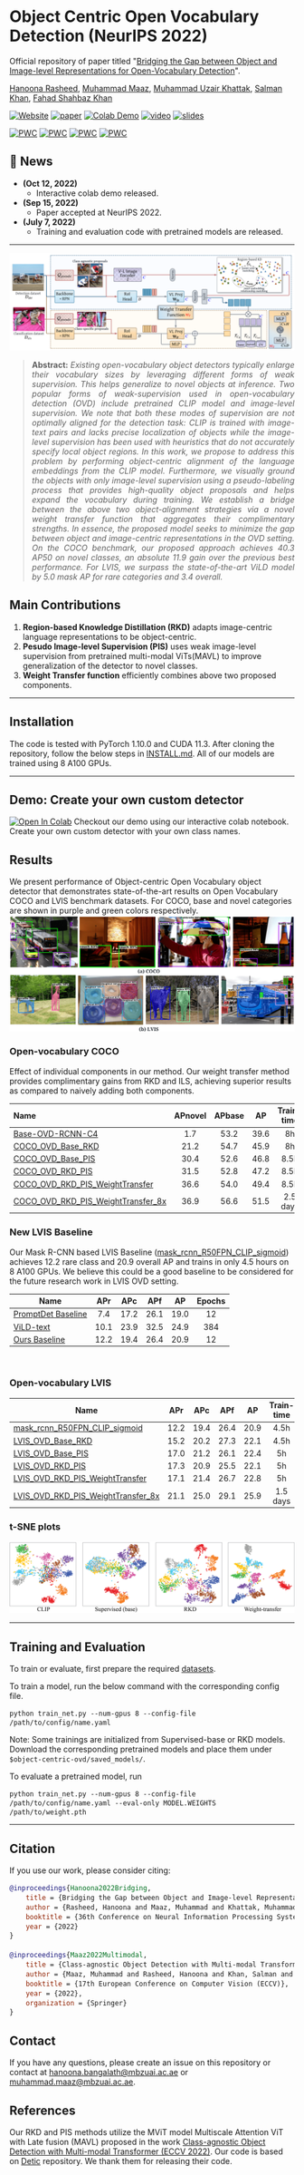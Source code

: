 # Object Centric Open Vocabulary Detection (NeurIPS 2022)

Official repository of paper titled "[Bridging the Gap between Object and Image-level Representations for Open-Vocabulary Detection](https://arxiv.org/abs/2207.03482)".

[Hanoona Rasheed](https://scholar.google.com/citations?user=yhDdEuEAAAAJ&hl=en&authuser=1&oi=sra), [Muhammad Maaz](https://scholar.google.com/citations?user=vTy9Te8AAAAJ&hl=en&authuser=1&oi=sra), [Muhammad Uzair Khattak](https://scholar.google.com/citations?user=M6fFL4gAAAAJ&hl=en&authuser=1), [Salman Khan](https://salman-h-khan.github.io/), [Fahad Shahbaz Khan](https://scholar.google.es/citations?user=zvaeYnUAAAAJ&hl=en)

[![Website](https://img.shields.io/badge/Project-Website-87CEEB)](https://hanoonar.github.io/object-centric-ovd)
[![paper](https://img.shields.io/badge/arXiv-Paper-<COLOR>.svg)](https://arxiv.org/abs/2207.03482)
[![Colab Demo](https://colab.research.google.com/assets/colab-badge.svg)](https://colab.research.google.com/drive/19LBqQg0cS36rTLL_TaXZ7Ka9KJGkxiSe?usp=sharing)
[![video](https://img.shields.io/badge/Video-Presentation-F9D371)](https://youtu.be/QLlxulFV0KE)
[![slides](https://img.shields.io/badge/Presentation-Slides-B762C1)](https://drive.google.com/file/d/1t0tthvh_-dd1BvcmokEb-3FUIaEE31DD/view?usp=sharing)

[![PWC](https://img.shields.io/endpoint.svg?url=https://paperswithcode.com/badge/bridging-the-gap-between-object-and-image/open-vocabulary-object-detection-on-mscoco)](https://paperswithcode.com/sota/open-vocabulary-object-detection-on-mscoco?p=bridging-the-gap-between-object-and-image)
[![PWC](https://img.shields.io/endpoint.svg?url=https://paperswithcode.com/badge/bridging-the-gap-between-object-and-image/open-vocabulary-object-detection-on-1)](https://paperswithcode.com/sota/open-vocabulary-object-detection-on-1?p=bridging-the-gap-between-object-and-image)
[![PWC](https://img.shields.io/endpoint.svg?url=https://paperswithcode.com/badge/bridging-the-gap-between-object-and-image/open-vocabulary-object-detection-on)](https://paperswithcode.com/sota/open-vocabulary-object-detection-on?p=bridging-the-gap-between-object-and-image)
[![PWC](https://img.shields.io/endpoint.svg?url=https://paperswithcode.com/badge/bridging-the-gap-between-object-and-image/open-vocabulary-object-detection-on-lvis-v1-0)](https://paperswithcode.com/sota/open-vocabulary-object-detection-on-lvis-v1-0?p=bridging-the-gap-between-object-and-image)

## :rocket: News

* **(Oct 12, 2022)**
    * Interactive colab demo released.
* **(Sep 15, 2022)**
    * Paper accepted at NeurIPS 2022.
* **(July 7, 2022)**
    * Training and evaluation code with pretrained models are released.

<hr />

![main figure](docs/OVD_block_diag.png)
> **<p align="justify"> Abstract:** *Existing open-vocabulary object detectors typically enlarge their vocabulary sizes by leveraging
> different forms of weak supervision. This helps generalize to novel objects at inference. Two popular forms of
> weak-supervision used in open-vocabulary detection (OVD) include pretrained CLIP model and image-level supervision.
> We note that both these modes of supervision are not optimally aligned for the detection task: CLIP is trained
> with image-text pairs and lacks precise localization of objects while the image-level supervision has been used with
> heuristics that do not accurately specify local object regions. In this work, we propose to address this problem by
> performing object-centric alignment of the language embeddings from the CLIP model. Furthermore, we visually ground
> the objects with only image-level supervision using a pseudo-labeling process that provides high-quality object
> proposals and helps expand the vocabulary during training. We establish a bridge between the above two
> object-alignment strategies via a novel weight transfer function that aggregates their complimentary strengths.
> In essence, the proposed model seeks to minimize the gap between object and image-centric representations in the
> OVD setting. On the COCO benchmark, our proposed approach achieves 40.3 AP50 on novel classes, an absolute 11.9
> gain over the previous best performance. For LVIS, we surpass the state-of-the-art ViLD model by 5.0 mask AP for rare
> categories and 3.4 overall.* </p>

## Main Contributions

1) **Region-based Knowledge Distillation (RKD)** adapts image-centric language representations to be object-centric.
2) **Pesudo Image-level Supervision (PIS)** uses weak image-level supervision from pretrained multi-modal ViTs(MAVL) to improve generalization of the detector to novel classes.
3) **Weight Transfer function** efficiently combines above two proposed components.

<hr />

## Installation

The code is tested with PyTorch 1.10.0 and CUDA 11.3. After cloning the repository, follow the below steps in [INSTALL.md](docs/INSTALL.md).
All of our models are trained using 8 A100 GPUs.
<hr />

## Demo: Create your own custom detector

[![Open In Colab](https://colab.research.google.com/assets/colab-badge.svg)](Object_Centric_OVD_Demo.ipynb) Checkout our demo using our interactive colab notebook. Create your own custom detector with your own class names.

## Results

We present performance of Object-centric Open Vocabulary object detector that demonstrates state-of-the-art results on Open Vocabulary COCO and LVIS benchmark datasets.
For COCO, base and novel categories are shown in purple and green colors respectively.
![tSNE_plots](docs/coco_lvis.jpg)

### Open-vocabulary COCO

Effect of individual components in our method. Our weight transfer method provides complimentary gains from RKD and ILS, achieving superior results as compared to naively adding both components.

| Name                                                                                       | APnovel | APbase |  AP  | Train-time | Download                                                                                                              |
|:-------------------------------------------------------------------------------------------|:-------:|:------:|:----:|:----------:|-----------------------------------------------------------------------------------------------------------------------|
| [Base-OVD-RCNN-C4](configs/coco/Base-OVD-RCNN-C4.yaml)                                     |   1.7   |  53.2  | 39.6 |     8h     | [model](https://github.com/hanoonaR/object-centric-ovd/releases/download/v1.0/coco_ovd_base.pth)                      |
| [COCO_OVD_Base_RKD](configs/coco/COCO_OVD_Base_RKD.yaml)                                   |  21.2   |  54.7  | 45.9 |     8h     | [model](https://github.com/hanoonaR/object-centric-ovd/releases/download/v1.0/coco_ovd_rkd.pth)                       |
| [COCO_OVD_Base_PIS](configs/coco/COCO_OVD_Base_PIS.yaml)                                   |  30.4   |  52.6  | 46.8 |    8.5h    | [model](https://github.com/hanoonaR/object-centric-ovd/releases/download/v1.0/coco_ovd_pis.pth)                       |
| [COCO_OVD_RKD_PIS](configs/coco/COCO_OVD_RKD_PIS.yaml)                                     |  31.5   |  52.8  | 47.2 |    8.5h    | [model](https://github.com/hanoonaR/object-centric-ovd/releases/download/v1.0/coco_ovd_rkd_pis.pth)                   |
| [COCO_OVD_RKD_PIS_WeightTransfer](configs/coco/COCO_OVD_RKD_PIS_WeightTransfer.yaml)       |  36.6   |  54.0  | 49.4 |    8.5h    | [model](https://github.com/hanoonaR/object-centric-ovd/releases/download/v1.0/coco_ovd_rkd_pis_weighttransfer.pth)    |
| [COCO_OVD_RKD_PIS_WeightTransfer_8x](configs/coco/COCO_OVD_RKD_PIS_WeightTransfer_8x.yaml) |  36.9   |  56.6  | 51.5 |  2.5 days  | [model](https://github.com/hanoonaR/object-centric-ovd/releases/download/v1.0/coco_ovd_rkd_pis_weighttransfer_8x.pth) |

### New LVIS Baseline

Our Mask R-CNN based LVIS Baseline ([mask_rcnn_R50FPN_CLIP_sigmoid](configs/lvis/mask_rcnn_R50FPN_CLIP_sigmoid.yaml))
achieves 12.2 rare class and 20.9 overall AP and trains in only 4.5 hours on 8 A100 GPUs.
We believe this could be a good baseline to be considered for the future research work in LVIS OVD setting.

| Name                                                             | APr  | APc  | APf  |  AP  | Epochs |
|------------------------------------------------------------------|:----:|:----:|:----:|:----:|:------:|
| [PromptDet Baseline](https://arxiv.org/abs/2203.16513)           | 7.4  | 17.2 | 26.1 | 19.0 |   12   |
| [ViLD-text](https://arxiv.org/abs/2104.13921)                    | 10.1 | 23.9 | 32.5 | 24.9 |  384   |
| [Ours Baseline](configs/lvis/mask_rcnn_R50FPN_CLIP_sigmoid.yaml) | 12.2 | 19.4 | 26.4 | 20.9 |   12   |

<br/> 

### Open-vocabulary LVIS

| Name                                                                                       | APr  | APc  | APf  |  AP  | Train-time | Download                                                                                                              |
|--------------------------------------------------------------------------------------------|:----:|:----:|:----:|:----:|:----------:|-----------------------------------------------------------------------------------------------------------------------|
| [mask_rcnn_R50FPN_CLIP_sigmoid](configs/lvis/mask_rcnn_R50FPN_CLIP_sigmoid.yaml)           | 12.2 | 19.4 | 26.4 | 20.9 |    4.5h    | [model](https://github.com/hanoonaR/object-centric-ovd/releases/download/v1.0/lvis_ovd_base.pth)                      |
| [LVIS_OVD_Base_RKD](configs/lvis/LVIS_OVD_Base_RKD.yaml)                                   | 15.2 | 20.2 | 27.3 | 22.1 |    4.5h    | [model](https://github.com/hanoonaR/object-centric-ovd/releases/download/v1.0/lvis_ovd_rkd.pth)                       |
| [LVIS_OVD_Base_PIS](configs/lvis/LVIS_OVD_Base_PIS.yaml)                                   | 17.0 | 21.2 | 26.1 | 22.4 |     5h     | [model](https://github.com/hanoonaR/object-centric-ovd/releases/download/v1.0/lvis_ovd_pis.pth)                       |
| [LVIS_OVD_RKD_PIS](configs/lvis/LVIS_OVD_RKD_PIS.yaml)                                     | 17.3 | 20.9 | 25.5 | 22.1 |     5h     | [model](https://github.com/hanoonaR/object-centric-ovd/releases/download/v1.0/lvis_ovd_rkd_pis.pth)                   |
| [LVIS_OVD_RKD_PIS_WeightTransfer](configs/lvis/LVIS_OVD_RKD_PIS_WeightTransfer.yaml)       | 17.1 | 21.4 | 26.7 | 22.8 |     5h     | [model](https://github.com/hanoonaR/object-centric-ovd/releases/download/v1.0/lvis_ovd_rkd_pis_weighttransfer.pth)    |
| [LVIS_OVD_RKD_PIS_WeightTransfer_8x](configs/lvis/LVIS_OVD_RKD_PIS_WeightTransfer_8x.yaml) | 21.1 | 25.0 | 29.1 | 25.9 |  1.5 days  | [model](https://github.com/hanoonaR/object-centric-ovd/releases/download/v1.0/lvis_ovd_rkd_pis_weighttransfer_8x.pth) |

### t-SNE plots

![tSNE_plots](docs/tSNE_plots.png)

<hr />

## Training and Evaluation

To train or evaluate, first prepare the required [datasets](docs/DATASETS.md).

To train a model, run the below command with the corresponding config file.

```
python train_net.py --num-gpus 8 --config-file /path/to/config/name.yaml
```

Note: Some trainings are initialized from Supervised-base or RKD models. Download the corresponding pretrained models
and place them under `$object-centric-ovd/saved_models/`.

To evaluate a pretrained model, run

```
python train_net.py --num-gpus 8 --config-file /path/to/config/name.yaml --eval-only MODEL.WEIGHTS /path/to/weight.pth
```

<hr />

## Citation

If you use our work, please consider citing:

```bibtex
@inproceedings{Hanoona2022Bridging,
    title = {Bridging the Gap between Object and Image-level Representations for Open-Vocabulary Detection},
    author = {Rasheed, Hanoona and Maaz, Muhammad and Khattak, Muhammad Uzair and Khan, Salman and Khan, Fahad Shahbaz},
    booktitle = {36th Conference on Neural Information Processing Systems (NIPS)},
    year = {2022}
}

@inproceedings{Maaz2022Multimodal,
    title = {Class-agnostic Object Detection with Multi-modal Transformer},
    author = {Maaz, Muhammad and Rasheed, Hanoona and Khan, Salman and Khan, Fahad Shahbaz and Anwer, Rao Muhammad and Yang, Ming-Hsuan},
    booktitle = {17th European Conference on Computer Vision (ECCV)},
    year = {2022},
    organization = {Springer}
}
```

## Contact

If you have any questions, please create an issue on this repository or contact at hanoona.bangalath@mbzuai.ac.ae or muhammad.maaz@mbzuai.ac.ae.

## References

Our RKD and PIS methods utilize the MViT model Multiscale Attention ViT with Late fusion (MAVL) proposed in the work [Class-agnostic Object Detection with Multi-modal Transformer (ECCV 2022)](https://github.com/mmaaz60/mvits_for_class_agnostic_od).
Our code is based on [Detic](https://github.com/facebookresearch/Detic) repository. We thank them for releasing their code.
